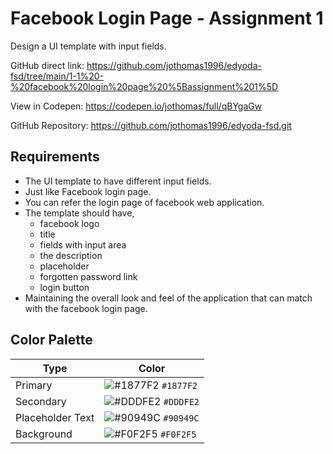 # Facebook Login Page - Assignment 1

Design a UI template with input fields.

GitHub direct link: https://github.com/jothomas1996/edyoda-fsd/tree/main/1-1%20-%20facebook%20login%20page%20%5Bassignment%201%5D

View in Codepen: https://codepen.io/jothomas/full/qBYgaGw

GitHub Repository: https://github.com/jothomas1996/edyoda-fsd.git

## Requirements

- The UI template to have different input fields.
- Just like Facebook login page.
- You can refer the login page of facebook web application.
- The template should have,
	- facebook logo
	- title
	- fields with input area
	- the description
	- placeholder
	- forgotten password link
	- login button
- Maintaining the overall look and feel of the application that can match with the facebook login page.

## Color Palette

| Type | Color |
| --- | --- |
| Primary | ![#1877F2](https://user-images.githubusercontent.com/7560063/195738370-8d1e897c-2cb7-48fe-b692-36b22aa1130e.png) `#1877F2` |
| Secondary | ![#DDDFE2](https://user-images.githubusercontent.com/7560063/195738164-4972c79b-a977-4440-939d-be8fc3275ef2.png) `#DDDFE2` |
| Placeholder Text | ![#90949C](https://user-images.githubusercontent.com/7560063/195738194-82cdf095-c172-48f3-9aca-0fa80e7a219b.png) `#90949C` |
| Background | ![#F0F2F5](https://user-images.githubusercontent.com/7560063/195738223-26baead5-efff-41ff-a861-c9726e6b1a33.png) `#F0F2F5` |
